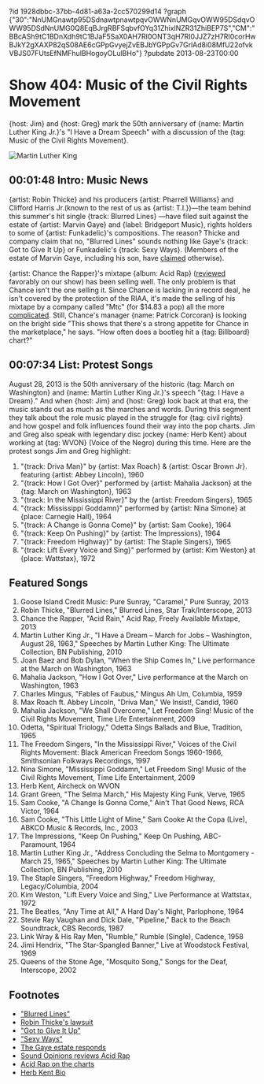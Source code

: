 ?id 1928dbbc-37bb-4d81-a63a-2cc570299d14
?graph {"30":"NnUMGnawtp95DSdnawtpnawtpqvOWWNnUMGqvOWW95DSdqvOWW95DSdNnUMG0Q8EqBJrgRBFSqbvfOYq31ZhixlNZR31ZhiBEP7S","CM":"BBcASh9tC1BDnXdh9tC1BJaF5SaX0AH7RI0ONT3qH7RI0JJZ7zH7RI0corHwBJkY2gXAXP82qS08AE6cGPpGvyejZvEBJbYGPpGv7GrlAd8i08MfU22ofvkVBJS07FUtsEfNMFhulBHogoyOLulBHo"}
?pubdate 2013-08-23T00:00

# Show 404: Music of the Civil Rights Movement

{host: Jim} and {host: Greg} mark the 50th anniversary of {name: Martin Luther King Jr.}'s "I Have a Dream Speech" with a discussion of the {tag: Music of the Civil Rights Movement}.

![Martin Luther King](https://static.soundopinions.org/images/2013/ihaveadream.jpg)

## 00:01:48 Intro: Music News
{artist: Robin Thicke} and his producers {artist: Pharrell Williams} and Clifford Harris Jr.(known to the rest of us as {artist: T.I.})—the team behind this summer's hit single {track: Blurred Lines} —have filed suit against the estate of {artist: Marvin Gaye} and {label: Bridgeport Music}, rights holders to some of {artist: Funkadelic}'s compositions. The reason? Thicke and company claim that no,  "Blurred Lines" sounds nothing like Gaye's {track: Got to Give It Up} or Funkadelic's {track: Sexy Ways}. (Members of the estate of Marvin Gaye, including his son, have [claimed](http://www.nydailynews.com/entertainment/music-arts/marvin-gaye-son-implies-robin-thicke-ace-lawsuit-article-1.1433640) otherwise).

{artist: Chance the Rapper}'s mixtape {album: Acid Rap} ([reviewed](https://soundcloud.com/soundopinions/sound-opinions-reviews-acid) favorably on our show) has been selling well. The only problem is that Chance isn't the one selling it. Since Chance is lacking in a record deal, he isn't covered by the protection of the RIAA, it's made the selling of his mixtape by a company called "Mtc" (for $14.83 a pop) all the more [complicated](http://www.billboard.com/biz/articles/news/legal-and-management/5650665/chance-the-rapper-with-acid-rap-mixtape-meets-the). Still, Chance's manager {name: Patrick Corcoran} is looking on the bright side "This shows that there's a strong appetite for Chance in the marketplace," he says. "How often does a bootleg hit a {tag: Billboard} chart?"

## 00:07:34 List: Protest Songs
August 28, 2013 is the 50th anniversary of the historic {tag: March on Washington} and {name: Martin Luther King Jr.}'s speech "{tag: I Have a Dream}." And when {host: Jim} and {host: Greg} look back at that era, the music stands out as much as the marches and words. During this segment they talk about the role music played in the struggle for {tag: civil rights} and how gospel and folk influences found their way into the pop charts. Jim and Greg also speak with legendary disc jockey {name: Herb Kent} about working at {tag: WVON} (Voice of the Negro) during this time. Here are the protest songs Jim and Greg highlight:

1. "{track: Driva Man}" by {artist: Max Roach} & {artist: Oscar Brown Jr}. featuring {artist: Abbey Lincoln}, 1960
2. "{track: How I Got Over}" performed by {artist: Mahalia Jackson} at the {tag: March on Washington}, 1963
1. "{track: In the Mississippi River}" by the {artist: Freedom Singers}, 1965
1. "{track: Mississippi Goddamn}" performed by {artist: Nina Simone} at {place: Carnegie Hall}, 1964
1. "{track: A Change is Gonna Come}" by {artist: Sam Cooke}, 1964
1. "{track: Keep On Pushing}" by {artist: The Impressions}, 1964
1. "{track: Freedom Highway}" by {artist: The Staple Singers}, 1965 
1. "{track: Lift Every Voice and Sing}" performed by {artist: Kim Weston} at {place: Wattstax}, 1972


## Featured Songs
1. Goose Island Credit Music: Pure Sunray, "Caramel," Pure Sunray, 2013
1. Robin Thicke, "Blurred Lines," Blurred Lines, Star Trak/Interscope, 2013
1. Chance the Rapper, "Acid Rain," Acid Rap, Freely Available Mixtape, 2013
1. Martin Luther King Jr., "I Have a Dream – March for Jobs – Washington, August 28, 1963," Speeches by Martin Luther King: The Ultimate Collection, BN Publishing, 2010
1. Joan Baez and Bob Dylan, "When the Ship Comes In," Live performance at the March on Washington, 1963
1. Mahalia Jackson, "How I Got Over," Live performance at the March on Washington, 1963
1. Charles Mingus, "Fables of Faubus," Mingus Ah Um, Columbia, 1959
1. Max Roach ft. Abbey Lincoln, "Driva Man," We Insist!, Candid, 1960
1. Mahalia Jackson, "We Shall Overcome," Let Freedom Sing! Music of the Civil Rights Movement, Time Life Entertainment, 2009
1. Odetta, "Spiritual Triology," Odetta Sings Ballads and Blue, Tradition, 1965
1. The Freedom Singers, "In the Mississippi River," Voices of the Civil Rights Movement: Black American Freedom Songs 1960-1966, Smithsonian Folkways Recordings, 1997
1. Nina Simone, "Mississippi Goddamn," Let Freedom Sing! Music of the Civil Rights Movement, Time Life Entertainment, 2009
1. Herb Kent, Aircheck on WVON
1. Grant Green, "The Selma March," His Majesty King Funk, Verve, 1965
1. Sam Cooke, "A Change Is Gonna Come," Ain't That Good News, RCA Victor, 1964
1. Sam Cooke, "This Little Light of Mine," Sam Cooke At the Copa (Live), ABKCO Music & Records, Inc., 2003
1. The Impressions, "Keep On Pushing," Keep On Pushing, ABC-Paramount, 1964
1. Martin Luther King Jr., "Address Concluding the Selma to Montgomery - March 25, 1965," Speeches by Martin Luther King: The Ultimate Collection, BN Publishing, 2010
1. The Staple Singers, "Freedom Highway," Freedom Highway, Legacy/Columbia, 2004
1. Kim Weston, "Lift Every Voice and Sing," Live Performance at Wattstax, 1972
1. The Beatles, "Any Time at All," A Hard Day's Night, Parlophone, 1964
1. Stevie Ray Vaughan and Dick Dale, "Pipeline," Back to the Beach Soundtrack, CBS Records, 1987
1. Link Wray & His Ray Men, "Rumble," Rumble (Single), Cadence, 1958
1. Jimi Hendrix, "The Star-Spangled Banner," Live at Woodstock Festival, 1969
1. Queens of the Stone Age, "Mosquito Song," Songs for the Deaf, Interscope, 2002

## Footnotes
- ["Blurred Lines"](http://www.vevo.com/watch/robin-thicke/blurred-lines-unrated-version/USUV71300526)
- [Robin Thicke's lawsuit](http://www.hollywoodreporter.com/sites/default/files/custom/Documents/ESQ/Robin_Thicke_Complaint%20for%20Declaratory%20Relief%202013.08.15.pdf)
- ["Got to Give It Up"](http://www.youtube.com/watch?v=wRcVQDELAd4)
- ["Sexy Ways"](http://www.youtube.com/watch?v=JxKOQ3SfGhg)
- [The Gaye estate responds](http://www.nydailynews.com/entertainment/music-arts/marvin-gaye-son-implies-robin-thicke-ace-lawsuit-article-1.1433640)
- [Sound Opinions reviews Acid Rap](https://soundcloud.com/soundopinions/sound-opinions-reviews-acid)
- [Acid Rap on the charts](http://www.billboard.com/biz/articles/news/legal-and-management/5650665/chance-the-rapper-with-acid-rap-mixtape-meets-the)
- [Herb Kent Bio](http://www.thehistorymakers.com/biography/herb-kent-39)
